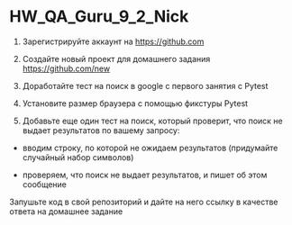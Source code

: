 # HW_QA_Guru_9_2_Nick
1. Зарегистрируйте аккаунт на https://github.com

2. Создайте новый проект для домашнего задания https://github.com/new

3. Доработайте тест на поиск в google с первого занятия с Pytest

4. Установите размер браузера с помощью фикстуры Pytest

5. Добавьте еще один тест на поиск, который проверит, что поиск не выдает результатов по вашему запросу:

- вводим строку, по которой не ожидаем результатов (придумайте случайный набор символов)

- проверяем, что поиск не выдает результатов, и пишет об этом сообщение



Запушьте код в свой репозиторий и дайте на него ссылку в качестве ответа на домашнее задание